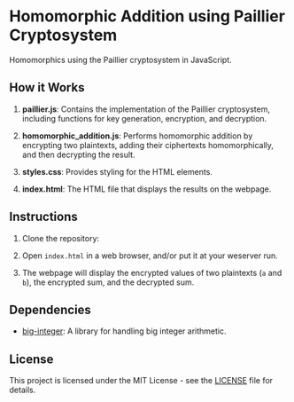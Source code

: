 # Homomorphic Addition using Paillier Cryptosystem

Homomorphics using the Paillier cryptosystem in JavaScript.

## How it Works

1. **paillier.js**: Contains the implementation of the Paillier cryptosystem, including functions for key generation, encryption, and decryption.

2. **homomorphic_addition.js**: Performs homomorphic addition by encrypting two plaintexts, adding their ciphertexts homomorphically, and then decrypting the result.

3. **styles.css**: Provides styling for the HTML elements.

4. **index.html**: The HTML file that displays the results on the webpage.

## Instructions

1. Clone the repository:

2. Open `index.html` in a web browser, and/or put it at your weserver run.

3. The webpage will display the encrypted values of two plaintexts (`a` and `b`), the encrypted sum, and the decrypted sum.

## Dependencies

- [big-integer](https://github.com/peterolson/BigInteger.js): A library for handling big integer arithmetic.

## License

This project is licensed under the MIT License - see the [LICENSE](LICENSE) file for details.
